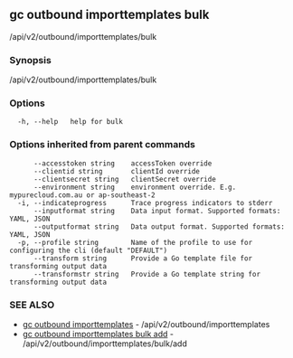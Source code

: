 ## gc outbound importtemplates bulk

/api/v2/outbound/importtemplates/bulk

### Synopsis

/api/v2/outbound/importtemplates/bulk

### Options

```
  -h, --help   help for bulk
```

### Options inherited from parent commands

```
      --accesstoken string    accessToken override
      --clientid string       clientId override
      --clientsecret string   clientSecret override
      --environment string    environment override. E.g. mypurecloud.com.au or ap-southeast-2
  -i, --indicateprogress      Trace progress indicators to stderr
      --inputformat string    Data input format. Supported formats: YAML, JSON
      --outputformat string   Data output format. Supported formats: YAML, JSON
  -p, --profile string        Name of the profile to use for configuring the cli (default "DEFAULT")
      --transform string      Provide a Go template file for transforming output data
      --transformstr string   Provide a Go template string for transforming output data
```

### SEE ALSO

* [gc outbound importtemplates](gc_outbound_importtemplates.html)	 - /api/v2/outbound/importtemplates
* [gc outbound importtemplates bulk add](gc_outbound_importtemplates_bulk_add.html)	 - /api/v2/outbound/importtemplates/bulk/add


